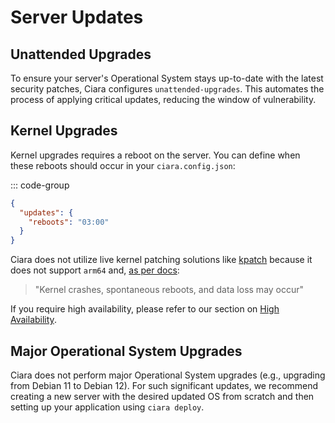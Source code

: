 # Server Updates

## Unattended Upgrades

To ensure your server's Operational System stays up-to-date with the latest security patches, Ciara configures `unattended-upgrades`. This automates the process of applying critical updates, reducing the window of vulnerability.

## Kernel Upgrades

Kernel upgrades requires a reboot on the server. You can define when these reboots should occur in your `ciara.config.json`:

::: code-group
```json [ciara.config.json]
{
  "updates": {
    "reboots": "03:00"
  }
}
```

Ciara does not utilize live kernel patching solutions like [kpatch](https://github.com/dynup/kpatch) because it does not support `arm64` and, [as per docs](https://github.com/dynup/kpatch/blob/master/README.md):

> "Kernel crashes, spontaneous reboots, and data loss may occur"

If you require high availability, please refer to our section on [High Availability](/high-availability).

## Major Operational System Upgrades

Ciara does not perform major Operational System upgrades (e.g., upgrading from Debian 11 to Debian 12). For such significant updates, we recommend creating a new server with the desired updated OS from scratch and then setting up your application using `ciara deploy`.
